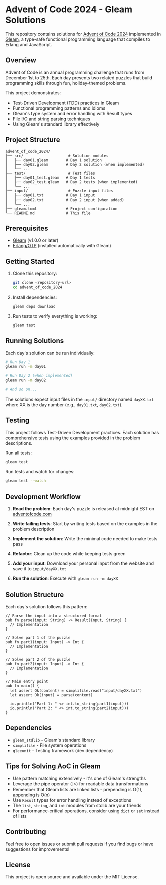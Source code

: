 # Advent of Code 2024 - Gleam Solutions

This repository contains solutions for [Advent of Code 2024](https://adventofcode.com/2024) implemented in [Gleam](https://gleam.run/), a type-safe functional programming language that compiles to Erlang and JavaScript.

## Overview

Advent of Code is an annual programming challenge that runs from December 1st to 25th. Each day presents two related puzzles that build programming skills through fun, holiday-themed problems.

This project demonstrates:
- Test-Driven Development (TDD) practices in Gleam
- Functional programming patterns and idioms
- Gleam's type system and error handling with Result types
- File I/O and string parsing techniques
- Using Gleam's standard library effectively

## Project Structure

```
advent_of_code_2024/
├── src/                    # Solution modules
│   ├── day01.gleam        # Day 1 solution
│   ├── day02.gleam        # Day 2 solution (when implemented)
│   └── ...
├── test/                   # Test files
│   ├── day01_test.gleam   # Day 1 tests
│   ├── day02_test.gleam   # Day 2 tests (when implemented)
│   └── ...
├── input/                  # Puzzle input files
│   ├── day01.txt          # Day 1 input
│   ├── day02.txt          # Day 2 input (when added)
│   └── ...
├── gleam.toml             # Project configuration
└── README.md              # This file
```

## Prerequisites

- [Gleam](https://gleam.run/getting-started/installing/) (v1.0.0 or later)
- [Erlang/OTP](https://www.erlang.org/) (installed automatically with Gleam)

## Getting Started

1. Clone this repository:
   ```sh
   git clone <repository-url>
   cd advent_of_code_2024
   ```

2. Install dependencies:
   ```sh
   gleam deps download
   ```

3. Run tests to verify everything is working:
   ```sh
   gleam test
   ```

## Running Solutions

Each day's solution can be run individually:

```sh
# Run Day 1
gleam run -m day01

# Run Day 2 (when implemented)
gleam run -m day02

# And so on...
```

The solutions expect input files in the `input/` directory named `dayXX.txt` where XX is the day number (e.g., `day01.txt`, `day02.txt`).

## Testing

This project follows Test-Driven Development practices. Each solution has comprehensive tests using the examples provided in the problem descriptions.

Run all tests:
```sh
gleam test
```

Run tests and watch for changes:
```sh
gleam test --watch
```

## Development Workflow

1. **Read the problem**: Each day's puzzle is released at midnight EST on [adventofcode.com](https://adventofcode.com/2024)

2. **Write failing tests**: Start by writing tests based on the examples in the problem description

3. **Implement the solution**: Write the minimal code needed to make tests pass

4. **Refactor**: Clean up the code while keeping tests green

5. **Add your input**: Download your personal input from the website and save it to `input/dayXX.txt`

6. **Run the solution**: Execute with `gleam run -m dayXX`

## Solution Structure

Each day's solution follows this pattern:

```gleam
// Parse the input into a structured format
pub fn parse(input: String) -> Result(Input, String) {
  // Implementation
}

// Solve part 1 of the puzzle
pub fn part1(input: Input) -> Int {
  // Implementation
}

// Solve part 2 of the puzzle
pub fn part2(input: Input) -> Int {
  // Implementation
}

// Main entry point
pub fn main() {
  let assert Ok(content) = simplifile.read("input/dayXX.txt")
  let assert Ok(input) = parse(content)
  
  io.println("Part 1: " <> int.to_string(part1(input)))
  io.println("Part 2: " <> int.to_string(part2(input)))
}
```

## Dependencies

- `gleam_stdlib` - Gleam's standard library
- `simplifile` - File system operations
- `gleeunit` - Testing framework (dev dependency)

## Tips for Solving AoC in Gleam

- Use pattern matching extensively - it's one of Gleam's strengths
- Leverage the pipe operator (`|>`) for readable data transformations
- Remember that Gleam lists are linked lists - prepending is O(1), appending is O(n)
- Use `Result` types for error handling instead of exceptions
- The `list`, `string`, and `int` modules from stdlib are your friends
- For performance-critical operations, consider using `dict` or `set` instead of lists

## Contributing

Feel free to open issues or submit pull requests if you find bugs or have suggestions for improvements!

## License

This project is open source and available under the MIT License.
